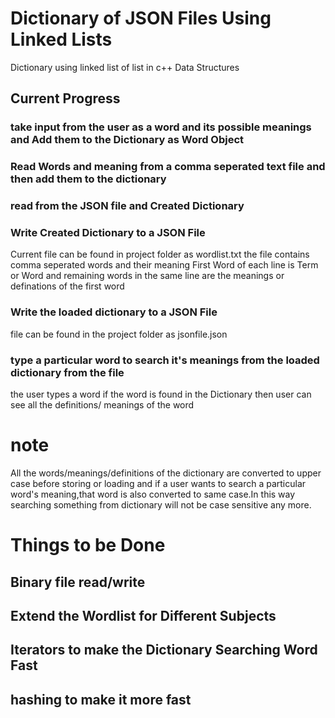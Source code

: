 # Dictionary of JSON Files Using Linked Lists
Dictionary using linked list of list in c++ Data Structures
## Current Progress
### take input from the user as a word and its possible meanings and Add them to the Dictionary as Word Object
### Read Words and meaning from a comma seperated text file and then add them to the dictionary
### read from the JSON file and Created Dictionary
### Write Created Dictionary to a JSON File
Current file can be found in project folder as wordlist.txt
the file contains comma seperated words and their meaning
First Word of each line is Term or Word and remaining words in the same line are the meanings or definations of the first word
### Write the loaded dictionary to a JSON File
file can be found in the project folder as jsonfile.json
### type a particular word to search it's meanings from the loaded dictionary from the file
the user types a word if the word is found in the Dictionary then user can see all the definitions/ meanings of the word 

# note 
All the words/meanings/definitions of the dictionary are converted to upper case before storing or loading 
and if a user wants to search a particular word's meaning,that word is also converted to same case.In this way searching something from dictionary will not be case sensitive any more.
# Things to be Done

## Binary file read/write
## Extend the Wordlist for Different Subjects
## Iterators to make the Dictionary Searching Word Fast
## hashing to make it more fast 
